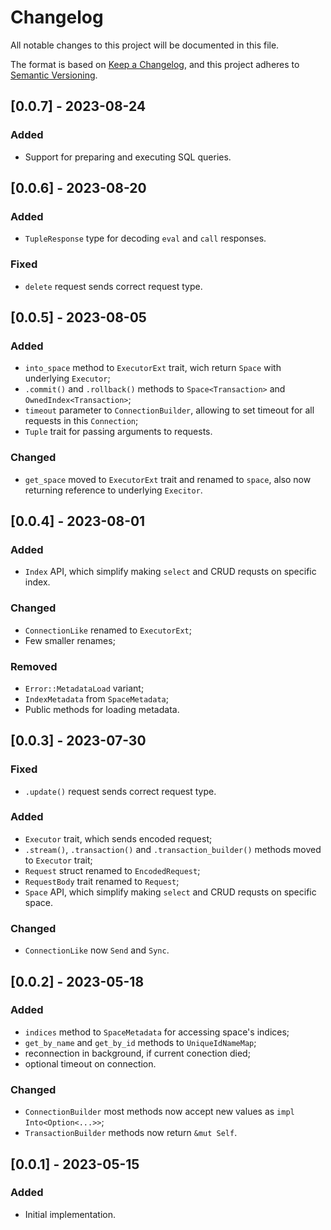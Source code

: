 # Changelog
All notable changes to this project will be documented in this file.

The format is based on [Keep a Changelog](https://keepachangelog.com/en/1.0.0/),
and this project adheres to [Semantic Versioning](https://semver.org/spec/v2.0.0.html).


## [0.0.7] - 2023-08-24
### Added
 - Support for preparing and executing SQL queries.


## [0.0.6] - 2023-08-20
### Added
 - `TupleResponse` type for decoding `eval` and `call` responses.

### Fixed
 - `delete` request sends correct request type.


## [0.0.5] - 2023-08-05
### Added
 - `into_space` method to `ExecutorExt` trait, wich return `Space` with underlying `Executor`;
 - `.commit()` and `.rollback()` methods to `Space<Transaction>` and `OwnedIndex<Transaction>`;
 - `timeout` parameter to `ConnectionBuilder`, allowing to set timeout for all requests in this `Connection`;
 - `Tuple` trait for passing arguments to requests.

### Changed
 - `get_space` moved to `ExecutorExt` trait and renamed to `space`, also now returning reference to underlying `Execitor`.


## [0.0.4] - 2023-08-01
### Added
 - `Index` API, which simplify making `select` and CRUD requsts on specific index.

### Changed
 - `ConnectionLike` renamed to `ExecutorExt`;
 - Few smaller renames;

### Removed
 - `Error::MetadataLoad` variant;
 - `IndexMetadata` from `SpaceMetadata`;
 - Public methods for loading metadata.


## [0.0.3] - 2023-07-30
### Fixed
 - `.update()` request sends correct request type.

### Added
 - `Executor` trait, which sends encoded request;
 - `.stream()`, `.transaction()` and `.transaction_builder()` methods moved to `Executor` trait;
 - `Request` struct renamed to `EncodedRequest`;
 - `RequestBody` trait renamed to `Request`;
 - `Space` API, which simplify making `select` and CRUD requsts on specific space.
 
### Changed
 - `ConnectionLike` now `Send` and `Sync`.


## [0.0.2] - 2023-05-18
### Added
 - `indices` method to `SpaceMetadata` for accessing space's indices;
 - `get_by_name` and `get_by_id` methods to `UniqueIdNameMap`;
 - reconnection in background, if current conection died;
 - optional timeout on connection.

### Changed
 - `ConnectionBuilder` most methods now accept new values as `impl Into<Option<...>>`;
 - `TransactionBuilder` methods now return `&mut Self`.


## [0.0.1] - 2023-05-15
### Added
 - Initial implementation.
